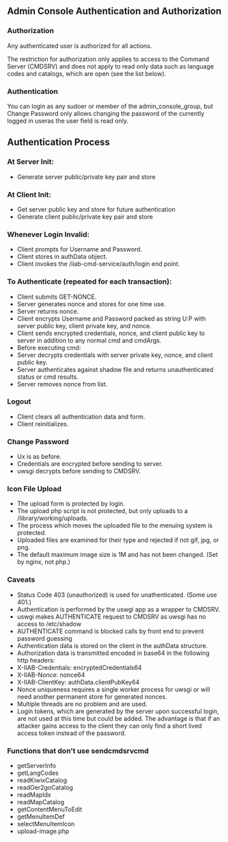 ## Admin Console Authentication and Authorization

### Authorization

Any authenticated user is authorized for all actions.

The restriction for authorization only applies to access to the Command Server (CMDSRV) and does not apply to read only data such as language codes and catalogs, which are open (see the list below).

### Authentication

You can login as any sudoer or member of the admin_console_group, but Change Password only allows changing the password of the currently logged in useras the user field is read only.

## Authentication Process

### At Server Init:
* Generate server public/private key pair and store

### At Client Init:
* Get server public key and store for future authentication
* Generate client public/private key pair and store

###	Whenever Login Invalid:
* Client prompts for Username and Password.
* Client stores in authData object.
* Client invokes the /iiab-cmd-service/auth/login end point.

###	To Authenticate (repeated for each transaction):
* Client submits GET-NONCE.
* Server generates nonce and stores for one time use.
* Server returns nonce.
* Client encrypts Username and Password packed as string U:P with server public key, client private key, and nonce.
* Client sends encrypted credentials, nonce, and client public key to server in addition to any normal cmd and cmdArgs.
* Before executing cmd:
* Server decrypts credentials with server private key, nonce, and client public key.
* Server authenticates against shadow file and returns unauthenticated status or cmd results.
* Server removes nonce from list.

### Logout
* Client clears all authentication data and form.
* Client reinitializes.

### Change Password
* Ux is as before.
* Credentials are encrypted before sending to server.
* uwsgi decrypts before sending to CMDSRV.

### Icon File Upload

* The upload form is protected by login.
* The upload php script is not protected, but only uploads to a /library/working/uploads.
* The process which moves the uploaded file to the menuing system is protected.
* Uploaded files are examined for their type and rejected if not gif, jpg, or png.
* The default maximum image size is 1M and has not been changed. (Set by nginx, not php.)

### Caveats

* Status Code 403 (unauthorized) is used for unathenticated. (Some use 401.)
* Authentication is performed by the uswgi app as a wrapper to CMDSRV.
* uswgi makes AUTHENTICATE request to CMDSRV as uwsgi has no access to /etc/shadow
* AUTHENTICATE command is blocked calls by front end to prevent password guessing
* Authentication data is stored on the client in the authData structure.
* Authorization data is transmitted encoded in base64 in the following http headers:
* X-IIAB-Credentials: encryptedCredentials64
* X-IIAB-Nonce: nonce64
* X-IIAB-ClientKey: authData.clientPubKey64
* Nonce uniqueness requires a single worker process for uwsgi or will need another permanent store for generated nonces.
* Multiple threads are no problem and are used.
* Login tokens, which are generated by the server upon successful login, are not used at this time but could be added. The advantage is that if an attacker gains access to the client they can only find a short lived access token instead of the password.

### Functions that don't use sendcmdsrvcmd

* getServerInfo
* getLangCodes
* readKiwixCatalog
* readOer2goCatalog
* readMapIdx
* readMapCatalog
* getContentMenuToEdit
* getMenuItemDef
* selectMenuItemIcon
* upload-image.php
